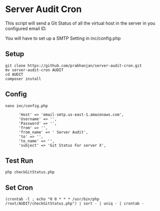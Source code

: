 # Server Audit Cron
This script will send a Git Status of all the virtual host in the server in you configured email ID.

You will have to set up a SMTP Setting in inc/config.php

## Setup
```
git clone https://github.com/prabhanjan/server-audit-cron.git
mv server-audit-cron AUDIT
cd AUDIT
composer install
```

## Config 
```
nano inc/config.php
```
```
      'Host' => 'email-smtp.us-east-1.amazonaws.com',
      'Username' => '',
      'Password' => '',
      'from' => '',
      'from_name' => ' Server Audit',
      'to' => '',
      'to_name' => '',
      'subject' => 'Git Status For server X',
```

## Test Run
```
php checkGitStatus.php
```


## Set Cron 
```
(crontab -l ; echo "0 0 * * * /usr/bin/php /root/AUDIT/checkGitStatus.php") | sort - | uniq - | crontab -
```
